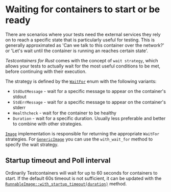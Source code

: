 # Waiting for containers to start or be ready

There are scenarios where your tests need the external services they rely on to reach a specific state that is particularly useful for testing. This is generally approximated as 'Can we talk to this container over the network?' or 'Let's wait until the container is running an reaches certain state'.

_Testcontainers for
Rust_ comes with the concept of `wait strategy`, which allows your tests to actually wait for
the most useful conditions to be met, before continuing with their execution.

The strategy is defined by the [`WaitFor`](https://docs.rs/testcontainers/latest/testcontainers/core/enum.WaitFor.html)
enum with the following variants:

* `StdOutMessage` - wait for a specific message to appear on the container's stdout
* `StdErrMessage` - wait for a specific message to appear on the container's stderr
* `Healthcheck` - wait for the container to be healthy
* `Duration` - wait for a specific duration. Usually less preferable and better to combine with other strategies.

[`Image`](https://docs.rs/testcontainers/latest/testcontainers/core/trait.Image.html) implementation
is responsible for returning the appropriate `WaitFor` strategies.
For [`GenericImage`](https://docs.rs/testcontainers/latest/testcontainers/struct.GenericImage.html)
you can use the `with_wait_for` method to specify the wait strategy.

## Startup timeout and Poll interval

Ordinarily Testcontainers will wait for up to 60 seconds for containers to start.
If the default 60s timeout is not sufficient, it can be updated with the
[`RunnableImage::with_startup_timeout(duration)`](https://docs.rs/testcontainers/latest/testcontainers/core/struct.RunnableImage.html#method.with_startup_timeout) method.
